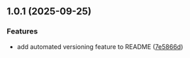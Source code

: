 ## 1.0.1 (2025-09-25)

### Features

- add automated versioning feature to README ([7e5866d](https://github.com/comfy-deploy/paint/commit/7e5866d7092ced2d7ad1aa16c89869a7c29bbffa))
